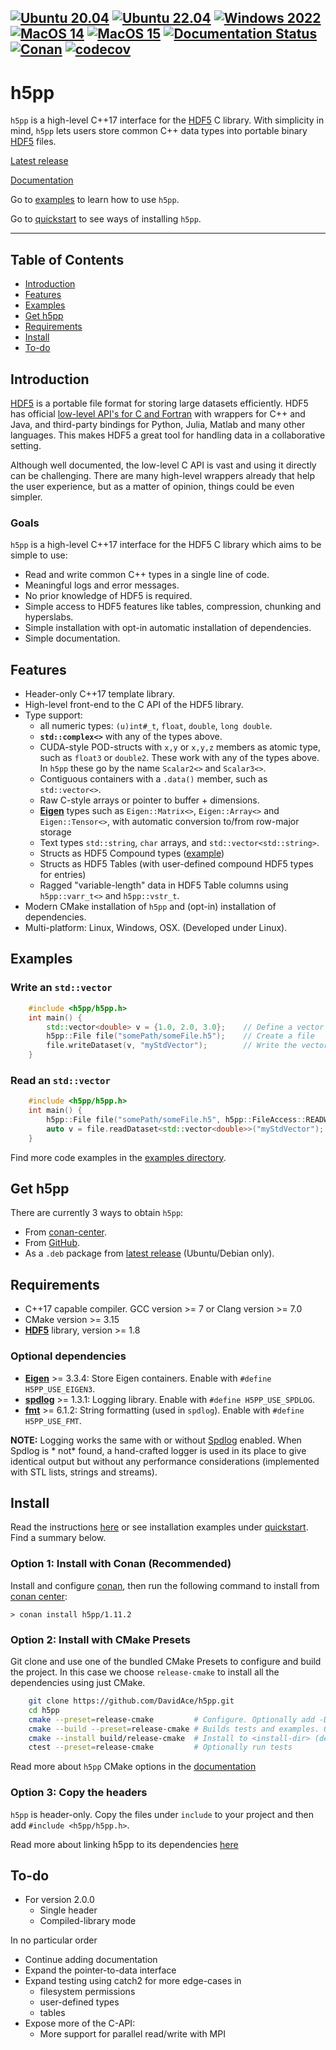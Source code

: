 [![Ubuntu 20.04](https://github.com/DavidAce/h5pp/workflows/Ubuntu%2020.04/badge.svg?branch=master)](https://github.com/DavidAce/h5pp/actions)
[![Ubuntu 22.04](https://github.com/DavidAce/h5pp/workflows/Ubuntu%2022.04/badge.svg?branch=master)](https://github.com/DavidAce/h5pp/actions)
[![Windows 2022](https://github.com/DavidAce/h5pp/workflows/Windows%202022/badge.svg?branch=master)](https://github.com/DavidAce/h5pp/actions)
[![MacOS 14](https://github.com/DavidAce/h5pp/workflows/macOS%2014/badge.svg?branch=master)](https://github.com/DavidAce/h5pp/actions)
[![MacOS 15](https://github.com/DavidAce/h5pp/workflows/macOS%2015/badge.svg?branch=master)](https://github.com/DavidAce/h5pp/actions)
[![Documentation Status](https://readthedocs.org/projects/h5pp/badge/?version=latest)](https://h5pp.readthedocs.io/en/latest/?badge=latest)
[![Conan](https://img.shields.io/badge/Install%20with-conan-green)](https://conan.io/center/h5pp)
[![codecov](https://codecov.io/gh/davidace/h5pp/branch/dev/graph/badge.svg)](https://codecov.io/gh/davidace/h5pp)
---

# h5pp

`h5pp` is a high-level C++17 interface for the [HDF5](https://www.hdfgroup.org/) C library. With simplicity in
mind, `h5pp` lets users store common C++ data types into portable binary [HDF5](https://www.hdfgroup.org/) files.

[Latest release](https://github.com/DavidAce/h5pp/releases)

[Documentation](https://h5pp.readthedocs.io)

Go to [examples](https://github.com/DavidAce/h5pp/tree/master/examples) to learn how to use `h5pp`.

Go to [quickstart](https://github.com/DavidAce/h5pp/tree/master/quickstart) to see ways of installing `h5pp`.

---

## Table of Contents

* [Introduction](#introduction)
* [Features](#features)
* [Examples](#examples)
* [Get h5pp](#get-h5pp)
* [Requirements](#requirements)
* [Install](#install)
* [To-do](#to-do)

## Introduction

[HDF5](https://www.hdfgroup.org/) is a portable file format for storing large datasets efficiently. HDF5 has
official [low-level API's for C and Fortran](https://portal.hdfgroup.org/display/HDF5/Core+Library) with wrappers
for C++ and Java, and third-party bindings for Python, Julia, Matlab and many other languages. This makes HDF5 a
great tool for handling data in a collaborative setting.

Although well documented, the low-level C API is vast and using it directly can be challenging. There are many
high-level wrappers already that help the user experience, but as a matter of opinion, things could be even simpler.

### Goals

`h5pp` is a high-level C++17 interface for the HDF5 C library which aims to be simple to use:

* Read and write common C++ types in a single line of code.
* Meaningful logs and error messages.
* No prior knowledge of HDF5 is required.
* Simple access to HDF5 features like tables, compression, chunking and hyperslabs.
* Simple installation with opt-in automatic installation of dependencies.
* Simple documentation.

## Features

* Header-only C++17 template library.
* High-level front-end to the C API of the HDF5 library.
* Type support:
    * all numeric types: `(u)int#_t`, `float`, `double`, `long double`.
    * **`std::complex<>`** with any of the types above.
    * CUDA-style POD-structs with `x,y` or `x,y,z` members as atomic type, such as `float3` or `double2`. These work
      with any of the types above. In `h5pp` these go by the name `Scalar2<>` and `Scalar3<>`.
    * Contiguous containers with a `.data()` member, such as `std::vector<>`.
    * Raw C-style arrays or pointer to buffer + dimensions.
    * [**Eigen**](http://eigen.tuxfamily.org) types such as `Eigen::Matrix<>`, `Eigen::Array<>` and `Eigen::Tensor<>`,
      with automatic conversion to/from row-major storage
    * Text types `std::string`, `char` arrays, and `std::vector<std::string>`.
    * Structs as HDF5 Compound types ([example](https://github.com/DavidAce/h5pp/blob/master/examples/example-04a-custom-struct-easy.cpp))
    * Structs as HDF5 Tables (with user-defined compound HDF5 types for entries)
    * Ragged "variable-length" data in HDF5 Table columns using `h5pp::varr_t<>` and `h5pp::vstr_t`.
* Modern CMake installation of `h5pp` and (opt-in) installation of dependencies.
* Multi-platform: Linux, Windows, OSX. (Developed under Linux).

## Examples

### Write an `std::vector`

```c++
    #include <h5pp/h5pp.h>
    int main() {
        std::vector<double> v = {1.0, 2.0, 3.0};    // Define a vector
        h5pp::File file("somePath/someFile.h5");    // Create a file 
        file.writeDataset(v, "myStdVector");        // Write the vector into a new dataset "myStdVector"
    }
```

### Read an `std::vector`

```c++
    #include <h5pp/h5pp.h>
    int main() {
        h5pp::File file("somePath/someFile.h5", h5pp::FileAccess::READWRITE);    // Open (or create) a file
        auto v = file.readDataset<std::vector<double>>("myStdVector");           // Read the dataset from file
    }
```

Find more code examples in the [examples directory](https://github.com/DavidAce/h5pp/tree/master/examples).


## Get h5pp

There are currently 3 ways to obtain `h5pp`:

* From [conan-center](https://conan.io/center/h5pp).
* From [GitHub](https://github.com/DavidAce/h5pp).
* As a `.deb` package from [latest release](https://github.com/DavidAce/h5pp/releases) (Ubuntu/Debian only).

## Requirements

* C++17 capable compiler. GCC version >= 7 or Clang version >= 7.0
* CMake version >= 3.15
* [**HDF5**](https://support.hdfgroup.org/HDF5/)  library, version >= 1.8

### Optional dependencies

* [**Eigen**](http://eigen.tuxfamily.org) >= 3.3.4: Store Eigen containers. Enable with `#define H5PP_USE_EIGEN3`.
* [**spdlog**](https://github.com/gabime/spdlog) >= 1.3.1: Logging library. Enable with `#define H5PP_USE_SPDLOG`.
* [**fmt**](https://github.com/fmtlib/fmt) >= 6.1.2: String formatting (used in `spdlog`). Enable with `#define H5PP_USE_FMT`.

**NOTE:** Logging works the same with or without [Spdlog](https://github.com/gabime/spdlog) enabled. When Spdlog is *
not* found, a hand-crafted logger is used in its place to give identical output but without any performance
considerations (implemented with STL lists, strings and streams).

## Install

Read the instructions [here](https://h5pp.readthedocs.io/en/latest/installation.html#installation) or see installation
examples under [quickstart](https://github.com/DavidAce/h5pp/tree/master/quickstart). Find a summary below.

### Option 1: Install with Conan (Recommended)

Install and configure [conan](https://conan.io), then run the following command to install
from [conan center](https://conan.io/center/h5pp):

```
> conan install h5pp/1.11.2
```

### Option 2: Install with CMake Presets

Git clone and use one of the bundled CMake Presets to configure and build the project.
In this case we choose `release-cmake` to install all the dependencies using just CMake. 

```bash
    git clone https://github.com/DavidAce/h5pp.git
    cd h5pp
    cmake --preset=release-cmake         # Configure. Optionally add -DCMAKE_INSTALL_PREFIX=<install-dir>
    cmake --build --preset=release-cmake # Builds tests and examples. Optionally add --parallel=<num cores>
    cmake --install build/release-cmake  # Install to <install-dir> (default is ./install)
    ctest --preset=release-cmake         # Optionally run tests
```

Read more about `h5pp` CMake options in the [documentation](https://h5pp.readthedocs.io/en/latest/installation.html)

### Option 3: Copy the headers

`h5pp` is header-only. Copy the files under `include` to your project and then add `#include <h5pp/h5pp.h>`.

Read more about linking h5pp to its dependencies [here](https://h5pp.readthedocs.io/en/latest/installation.html#link)

## To-do

* For version 2.0.0
    * Single header
    * Compiled-library mode

In no particular order

* Continue adding documentation
* Expand the pointer-to-data interface
* Expand testing using catch2 for more edge-cases in
    * filesystem permissions
    * user-defined types
    * tables
* Expose more of the C-API:
    * More support for parallel read/write with MPI

  

